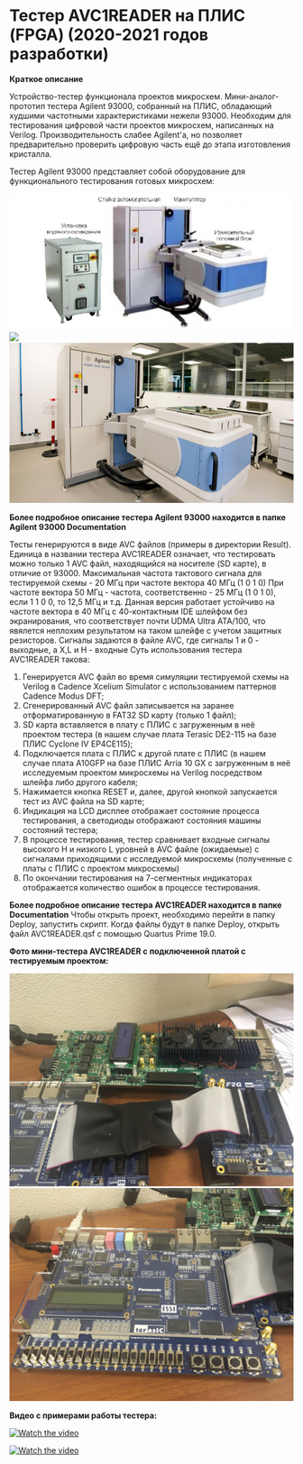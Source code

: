 # Тестер AVC1READER на ПЛИС (FPGA) (2020-2021 годов разработки)

**Краткое описание**

Устройство-тестер функционала проектов микросхем. Мини-аналог-прототип тестера Agilent 93000, 
собранный на ПЛИС, обладающий худшими частотными характеристиками нежели 93000. Необходим для тестирования
цифровой части проектов микросхем, написанных на Verilog. Производительность слабее Agilent'a, 
но позволяет предварительно проверить цифровую часть ещё до этапа изготовления кристалла.

Тестер Agilent 93000 представляет собой оборудование для функционального тестирования готовых микросхем:

![](/README.images/1.bmp)
![](/README.images/3.bmp)
![](/README.images/25.bmp)

**Более подробное описание тестера Agilent 93000 находится в папке Agilent 93000 Documentation**

Тесты генерируются в виде AVC файлов (примеры в директории Result). Единица в названии тестера AVC1READER
означает, что тестировать можно только 1 AVC файл, находящийся на носителе (SD карте), в отличие от 93000.
Максимальная частота тактового сигнала для тестируемой схемы - 20 МГц при частоте вектора 40 МГц (1 0 1 0)
При частоте вектора 50 МГц - частота, соответственно - 25 МГц (1 0 1 0), если 1 1 0 0, то 12,5 МГц и т.д.
Данная версия работает устойчиво на частоте вектора в 40 МГц с 40-контактным IDE шлейфом без экранирования, 
что соответствует почти UDMA Ultra ATA/100, что явялется неплохим результатом на таком шлейфе 
с учетом защитных резисторов.
Сигналы задаются в файле AVC, где сигналы 1 и 0 - выходные, а X,L и H - входные
Суть использования тестера AVC1READER такова: 
  1) Генерируется AVC файл во время симуляции тестируемой схемы на Verilog в Cadence Xcelium Simulator 
  с использованием паттернов Cadence Modus DFT;
  2) Сгенерированный AVC файл записывается на заранее отформатированную в FAT32 SD карту (только 1 файл);
  3) SD карта вставляется в плату с ПЛИС с загруженным в неё проектом тестера (в нашем случае плата Terasic 
  DE2-115 на базе ПЛИС Cyclone IV EP4CE115);
  4) Подключается плата с ПЛИС к другой плате с ПЛИС (в нашем случае плата A10GFP на базе ПЛИС Arria 10 GX 
  с загруженным в неё исследуемым проектом микросхемы на Verilog посредством шлейфа либо другого кабеля;
  5) Нажимается кнопка RESET и, далее, другой кнопкой запускается тест из AVC файла на SD карте;
  6) Индикация на LCD дисплее отображает состояние процесса тестирования, а светодиоды отображают состояния 
  машины состояний тестера;
  7) В процессе тестирования, тестер сравнивает входные сигналы высокого H и низкого L уровней в AVC файле
  (ожидаемые) с сигналами приходящими с исследуемой микросхемы (полученные с платы с ПЛИС с проектом микросхемы) 
  8) По окончании тестирования на 7-сегментных индикаторах отображается количество ошибок в процессе
  тестирования.

**Более подробное описание тестера AVC1READER находится в папке Documentation**
Чтобы открыть проект, необходимо перейти в папку Deploy, запустить скрипт. Когда файлы будут в папке Deploy,
открыть файл AVC1READER.qsf с помощью Quartus Prime 19.0.

**Фото мини-тестера AVC1READER с подключенной платой с тестируемым проектом:**

![](/README.images/26.JPG)
![](/README.images/27.JPG)

**Видео с примерами работы тестера:**

[![Watch the video](https://img.youtube.com/vi/sAIZYMB3Xlo/maxresdefault.jpg)](https://youtu.be/sAIZYMB3Xlo)

[![Watch the video](https://img.youtube.com/vi/MAJFpPcSwu8/maxresdefault.jpg)](https://youtu.be/MAJFpPcSwu8)
